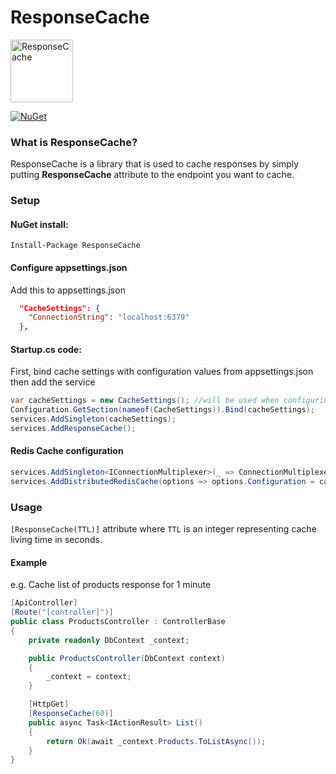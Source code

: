 # ResponseCache
<img src="https://api.nuget.org/v3-flatcontainer/responsecache/1.0.4/icon" width="100" height="100" alt="ResponseCache">

[![NuGet](https://img.shields.io/badge/nuget-v1.0.4-blue)](https://www.nuget.org/packages/ResponseCache/)

### What is ResponseCache?
ResponseCache is a library that is used to cache responses by simply putting **ResponseCache** attribute to the endpoint you want to cache.

### Setup

#### NuGet install:
```
Install-Package ResponseCache
```

#### Configure appsettings.json
Add this to appsettings.json
```json
  "CacheSettings": {
    "ConnectionString": "localhost:6379"
  },
```
#### Startup.cs code:
First, bind cache settings with configuration values from appsettings.json then add the service
```csharp
var cacheSettings = new CacheSettings(); //will be used when configuring distributed cache
Configuration.GetSection(nameof(CacheSettings)).Bind(cacheSettings);
services.AddSingleton(cacheSettings);
services.AddResponseCache();
```

#### Redis Cache configuration
```csharp
services.AddSingleton<IConnectionMultiplexer>(_ => ConnectionMultiplexer.Connect(cacheSettings.ConnectionString));
services.AddDistributedRedisCache(options => options.Configuration = cacheSettings.ConnectionString);
```

### Usage
``` [ResponseCache(TTL)] ``` attribute where ``` TTL ``` is an integer representing cache living time in seconds.

#### Example
e.g. Cache list of products response for 1 minute
```csharp
[ApiController]
[Route("[controller]")]
public class ProductsController : ControllerBase
{
    private readonly DbContext _context;

    public ProductsController(DbContext context)
    {
        _context = context;
    }

    [HttpGet]
    [ResponseCache(60)]
    public async Task<IActionResult> List()
    {
        return Ok(await _context.Products.ToListAsync());
    }
}     
```
